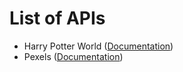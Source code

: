 # List of APIs

- Harry Potter World ([Documentation](https://hp-api.onrender.com/))
- Pexels ([Documentation](https://www.pexels.com/api/documentation/))
